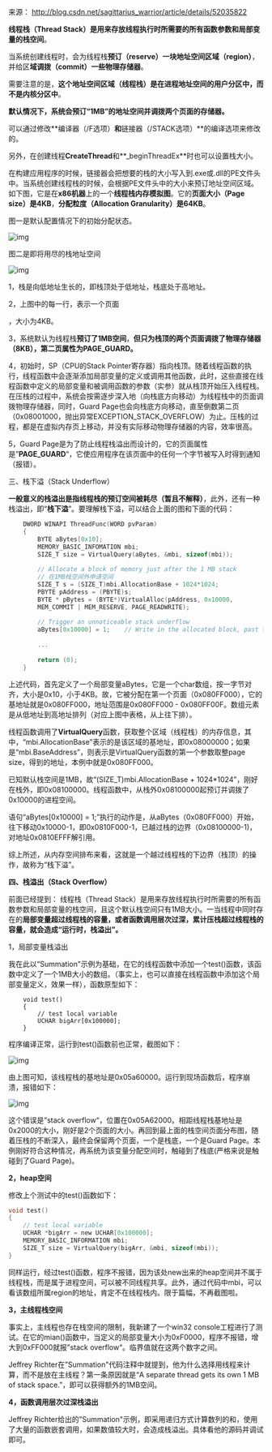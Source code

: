 来源： http://blog.csdn.net/sagittarius_warrior/article/details/52035822

**线程栈（Thread  Stack）**是**用来存放线程执行时所需要的所有函数参数和局部变量的栈空间**。

当系统创建线程时，会为线程栈**预订（reserve）一块地址空间区域（region）**，并给区**域调拨（commit）一些物理存储器**。

需要注意的是，**这个地址空间区域（线程栈）是在进程地址空间的用户分区中，而不是内核分区中**。

**默认情况下，系统会预订“1MB”的地址空间并调拨两个页面的存储器。**

可以通过修改**编译器（/F选项）**和**链接器（/STACK选项）**的编译选项来修改的。

另外，在创建线程**CreateThread**和**_beginThreadEx**时也可以设置栈大小。

在构建应用程序的时候，链接器会把想要的栈的大小写入到.exe或.dll的PE文件头中。当系统创建线程栈的时候，会根据PE文件头中的大小来预订地址空间区域。如下图，它是在**x86机器**上的一个**线程栈内存模拟图**。它的**页面大小（Page size）是4KB**，**分配粒度（Allocation Granularity）是64KB**。

图一是默认配置情况下的初始分配状态。

![img](images/c16b2429-5a96-40ed-9449-91aa4037bd8d.png)  

图二是即将用尽的栈地址空间

![img](images/9d84eade-149e-4e32-92bc-f55cefd3eee6.png)  

 1，栈是向低地址生长的，即栈顶处于低地址，栈底处于高地址。

2，上图中的每一行，表示一个页面

，大小为4KB。

3，系统默认为线程栈**预订了1MB空间**，**但只为栈顶的两个页面调拨了物理存储器（8KB），第二页属性为PAGE_GUARD。**

4，初始时，SP（CPU的Stack  Pointer寄存器）指向栈顶。随着线程函数的执行，线程函数中会逐渐添加局部变量的定义或调用其他函数，此时，这些直接在线程函数中定义的局部变量和被调用函数的参数（实参）就从栈顶开始压入线程栈。在压栈的过程中，系统会按需逐步深入地（向栈底方向移动）为线程栈中的页面调拨物理存储器，同时，Guard  Page也会向栈底方向移动，直至倒数第二页（0x08001000，抛出异常EXCEPTION_STACK_OVERFLOW）为止。压栈的过程，都是在虚拟内存页上移动，并没有实际移动物理存储器的内容，效率很高。

5，Guard Page是为了防止线程栈溢出而设计的，它的页面属性是”**PAGE_GUARD**“，它使应用程序在该页面中的任何一个字节被写入时得到通知（报错）。

三、栈下溢（Stack Underflow）

​    **一般意义的栈溢出是指线程栈的预订空间被耗尽（暂且不解释）**，此外，还有一种栈溢出，即“**栈下溢**”。要理解栈下溢，可以结合上面的图和下面的代码：

```c
    DWORD WINAPI ThreadFunc(WORD pvParam)  
    {  
        BYTE aBytes[0x10];  
        MEMORY_BASIC_INFOMATION mbi;  
        SIZE_T size = VirtualQuery(aBytes, &mbi, sizeof(mbi));  
          
        // Allocate a block of memory just after the 1 MB stack 
        // 在1MB栈空间外申请空间
        SIZE_T s = (SIZE_T)mbi.AllocationBase + 1024*1024;  
        PBYTE pAddress = (PBYTE)s;  
        BYTE * pBytes = (BYTE*)VirtualAlloc(pAddress, 0x10000,   
        MEM_COMMIT | MEM_RESERVE, PAGE_READWRITE);  
          
        // Trigger an unnoticeable stack underflow  
        aBytes[0x10000] = 1;    // Write in the allocated block, past the stack  
          
        ...  
          
        return (0);  
    }  
```

  上述代码，首先定义了一个局部变量aBytes，它是一个char数组，按一字节对齐，大小是0x10，小于4KB。故，它被分配在第一个页面（0x080FF000），它的基地址就是0x080FF000，地址范围是0x080FF000 - 0x080FF00F。数组元素是从低地址到高地址排列（对应上图中表格，从上往下排）。

  线程函数调用了**VirtualQuery**函数，获取整个区域（线程栈）的内存信息，其中，“mbi.AllocationBase”表示的是该区域的基地址，即0x08000000；如果是“mbi.BaseAddress”，则表示是VirtualQuery函数的第一个参数取整page size，得到的地址，本例中就是0x080FF000。

  已知默认栈空间是1MB，故“(SIZE_T)mbi.AllocationBase + 1024*1024”，刚好在栈外，即0x08100000。线程函数中，从栈外0x08100000起预订并调拨了0x10000的进程空间。

  语句“aBytes[0x10000] = 1;”执行的动作是，从aBytes（0x080FF000）开始，往下移动0x10000-1，即0x0810F000-1，已越过栈的边界（0x08100000-1)，对地址0x0810EFFF解引用。

  综上所述，从内存空间排布来看，这就是一个越过线程栈的下边界（栈顶）的操作，故称为“栈下溢”。

**四、栈溢出（Stack Overflow）**

  前面已经提到： 线程栈（Thread Stack）是用来存放线程执行时所需要的所有函数参数和局部变量的栈空间，且这个默认栈空间只有1MB大小。一当线程中同时存在的**局部变量超过线程栈的容量，或者函数调用层次过深，累计压栈超过线程栈的容量，就会造成“运行时，栈溢出”。**

1，局部变量栈溢出

  我在此以“Summation"示例为基础，在它的线程函数中添加一个test()函数，该函数中定义了一个1MB大小的数组。（事实上，也可以直接在线程函数中添加这个局部变量定义，效果一样），函数原型如下：

```
    void test()  
    {  
        // test local variable  
        UCHAR bigArr[0x100000];  
    }  
```

程序编译正常，运行到test()函数前也正常，截图如下：

![img](images/42d071a4-bc51-4e13-98a0-1dfffd186e3f.png)  

由上图可知，该线程栈的基地址是0x05a60000。运行到现场函数后，程序崩溃，报错如下：

![img](images/0.05272946431530512.png)  

 这个错误是”stack  overflow“，位置在0x05A62000。相距线程栈基地址是0x2000的大小，刚好是2个页面的大小。再回到最上面的栈空间页面分布图，随着压栈的不断深入，最终会保留两个页面，一个是栈底，一个是Guard Page。本例刚好符合这种情况，再系统为该变量分配空间时，触碰到了栈底(严格来说是触碰到了Guard Page)。

**2，heap空间**

修改上个测试中的test()函数如下：
```c
void test()  
{
	// test local variable  
    UCHAR *bigArr = new UCHAR[0x100000];  
    MEMORY_BASIC_INFORMATION mbi;  
    SIZE_T size = VirtualQuery(bigArr, &mbi, sizeof(mbi));  
}  
```
同样运行，经过test()函数，程序不报错，因为该处new出来的heap空间并不属于线程栈，而是属于进程空间，可以被不同线程共享。此外，通过代码中mbi，可以看该数组所属region的地址，肯定不在线程栈内。限于篇幅，不再截图啦。

**3，主线程栈空间**

  事实上，主线程也存在栈空间的限制，我新建了一个win32  console工程进行了测试。在它的mian()函数中，当定义的局部变量大小为0xF0000，程序不报错，增大到0xFF000就报”stack  overflow“。临界值就在这两个数字之间。

  Jeffrey  Richter在”Summation"代码注释中就提到，他为什么选择用线程来计算，而不是放在主线程？第一条原因就是“A separate  thread gets its own 1 MB of stack space.”，即可以获得额外的1MB空间。

**4，函数调用层次过深栈溢出**

  Jeffrey Richter给出的”Summation"示例，即采用递归方式计算数列的和，使用了大量的函数嵌套调用，如果数值较大时，会造成栈溢出。具体看他的源码并调试即可。